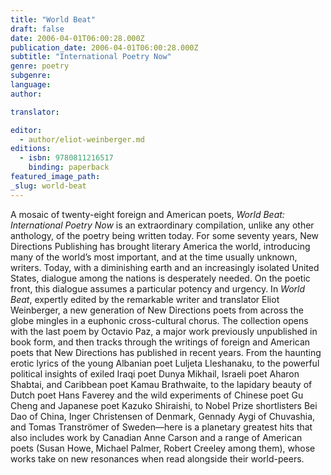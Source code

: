 ```yaml
---
title: "World Beat"
draft: false
date: 2006-04-01T06:00:28.000Z
publication_date: 2006-04-01T06:00:28.000Z
subtitle: "International Poetry Now"
genre: poetry
subgenre:
language:
author:

translator:

editor:
  - author/eliot-weinberger.md
editions:
  - isbn: 9780811216517
    binding: paperback
featured_image_path:
_slug: world-beat
---
```


A mosaic of twenty-eight foreign and American poets, _World Beat: International Poetry Now_ is an extraordinary compilation, unlike any other anthology, of the poetry being written today. For some seventy years, New Directions Publishing has brought literary America the world, introducing many of the world’s most important, and at the time usually unknown, writers. Today, with a diminishing earth and an increasingly isolated United States, dialogue among the nations is desperately needed. On the poetic front, this dialogue assumes a particular potency and urgency. In _World Beat_, expertly edited by the remarkable writer and translator Eliot Weinberger, a new generation of New Directions poets from across the globe mingles in a euphonic cross-cultural chorus. The collection opens with the last poem by Octavio Paz, a major work previously unpublished in book form, and then tracks through the writings of foreign and American poets that New Directions has published in recent years. From the haunting erotic lyrics of the young Albanian poet Luljeta Lleshanaku, to the powerful political insights of exiled Iraqi poet Dunya Mikhail, Israeli poet Aharon Shabtai, and Caribbean poet Kamau Brathwaite, to the lapidary beauty of Dutch poet Hans Faverey and the wild experiments of Chinese poet Gu Cheng and Japanese poet Kazuko Shiraishi, to Nobel Prize shortlisters Bei Dao of China, Inger Christensen of Denmark, Gennady Aygi of Chuvashia, and Tomas Tranströmer of Sweden—here is a planetary greatest hits that also includes work by Canadian Anne Carson and a range of American poets (Susan Howe, Michael Palmer, Robert Creeley among them), whose works take on new resonances when read alongside their world-peers.


